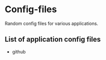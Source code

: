 # Config-files
Random config files for various applications.

## List of application config files

- github
